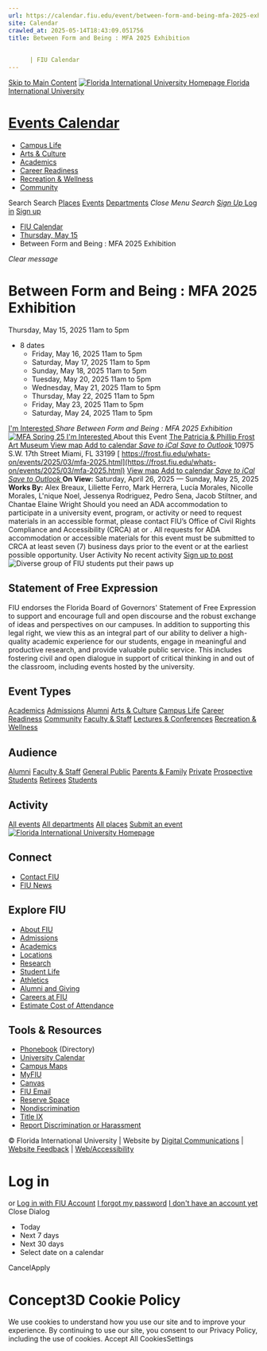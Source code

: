 ```yaml
---
url: https://calendar.fiu.edu/event/between-form-and-being-mfa-2025-exhibition
site: Calendar
crawled_at: 2025-05-14T18:43:09.051756
title: Between Form and Being : MFA 2025 Exhibition
    
    
      | FIU Calendar
---
```


[Skip to Main Content](https://calendar.fiu.edu/event/between-form-and-being-mfa-2025-exhibition#main-content)
[![Florida International University Homepage](https://digicdn.fiu.edu/core/_assets/images/logo-top.png) Florida International University](https://www.fiu.edu)
# [Events Calendar ](https://calendar.fiu.edu/)
  * [Campus Life](https://calendar.fiu.edu/calendar?event_types%5B%5D=127595)
  * [Arts & Culture](https://calendar.fiu.edu/calendar?event_types%5B%5D=127590)
  * [Academics](https://calendar.fiu.edu/calendar?event_types%5B%5D=127582)
  * [Career Readiness](https://calendar.fiu.edu/calendar?event_types%5B%5D=127584)
  * [Recreation & Wellness](https://calendar.fiu.edu/calendar?event_types%5B%5D=127603)
  * [Community](https://calendar.fiu.edu/calendar?event_types%5B%5D=127601)


Search Search
[Places](https://calendar.fiu.edu/search/places) [Events](https://calendar.fiu.edu/calendar) [Departments](https://calendar.fiu.edu/search/departments)
_Close Menu_
_Search_ [ _Sign Up_ ](https://calendar.fiu.edu/signup)
[Log in](https://calendar.fiu.edu/auth/shib_login?previous_url=https%3A%2F%2Fcalendar.fiu.edu%2Fevent%2Fbetween-form-and-being-mfa-2025-exhibition) [Sign up](https://calendar.fiu.edu/signup)
  * [FIU Calendar](https://calendar.fiu.edu/)
  * [Thursday, May 15](https://calendar.fiu.edu/calendar/day/2025/5/15)
  * Between Form and Being : MFA 2025 Exhibition


_Clear message_
# Between Form and Being : MFA 2025 Exhibition
Thursday, May 15, 2025 11am to 5pm 
+ 8 dates
  * Friday, May 16, 2025 11am to 5pm
  * Saturday, May 17, 2025 11am to 5pm
  * Sunday, May 18, 2025 11am to 5pm
  * Tuesday, May 20, 2025 11am to 5pm
  * Wednesday, May 21, 2025 11am to 5pm
  * Thursday, May 22, 2025 11am to 5pm
  * Friday, May 23, 2025 11am to 5pm
  * Saturday, May 24, 2025 11am to 5pm


[ I'm Interested ](https://calendar.fiu.edu/event/49109765919551/confirm?return=https%3A%2F%2Fcalendar.fiu.edu%2Fevent%2Fbetween-form-and-being-mfa-2025-exhibition)
_Share Between Form and Being : MFA 2025 Exhibition_
[ ![MFA Spring 25](https://localist-images.azureedge.net/photos/49109769902035/card/3f30e5bfaa9d4470704d89292e43448b2954562b.jpg) ](https://calendar.fiu.edu/photo/49109769902035)
[ I'm Interested ](https://calendar.fiu.edu/event/49109765919551/confirm?return=https%3A%2F%2Fcalendar.fiu.edu%2Fevent%2Fbetween-form-and-being-mfa-2025-exhibition)
About this Event
[ The Patricia & Phillip Frost Art Museum ](https://calendar.fiu.edu/thefrost) [View map ](https://calendar.fiu.edu/event/between-form-and-being-mfa-2025-exhibition#about_map)
[Add to calendar ](https://calendar.fiu.edu/event/between-form-and-being-mfa-2025-exhibition)
[ _Save to iCal_ ](https://calendar.fiu.edu/event/between-form-and-being-mfa-2025-exhibition.ics "Save to iCal") [ _Save to Outlook_ ](https://calendar.fiu.edu/event/between-form-and-being-mfa-2025-exhibition.ics "Save to Outlook")
10975 S.W. 17th Street Miami, FL 33199
[ https://frost.fiu.edu/whats-on/events/2025/03/mfa-2025.html](https://frost.fiu.edu/whats-on/events/2025/03/mfa-2025.html)
[View map ](https://calendar.fiu.edu/event/between-form-and-being-mfa-2025-exhibition#about_map)
[Add to calendar ](https://calendar.fiu.edu/event/between-form-and-being-mfa-2025-exhibition)
[ _Save to iCal_ ](https://calendar.fiu.edu/event/between-form-and-being-mfa-2025-exhibition.ics "Save to iCal") [ _Save to Outlook_ ](https://calendar.fiu.edu/event/between-form-and-being-mfa-2025-exhibition.ics "Save to Outlook")
**On View:** Saturday, April 26, 2025 — Sunday, May 25, 2025
**Works By:** Alex Breaux, Liliette Ferro, Mark Herrera, Lucía Morales, Nicolle Morales, L'nique Noel, Jessenya Rodriguez, Pedro Sena, Jacob Stiltner, and Chantae Elaine Wright
Should you need an ADA accommodation to participate in a university event, program, or activity or need to request materials in an accessible format, please contact FIU’s Office of Civil Rights Compliance and Accessibility (CRCA) at or . All requests for ADA accommodation or accessible materials for this event must be submitted to CRCA at least seven (7) business days prior to the event or at the earliest possible opportunity. 
User Activity
No recent activity
[Sign up to post](https://calendar.fiu.edu/auth/shib_login?previous_url=https%3A%2F%2Fcalendar.fiu.edu%2Fevent%2Fbetween-form-and-being-mfa-2025-exhibition)
![Diverse group of FIU students put their paws up](https://www.fiu.edu/_assets/images/thumbnail-students-paw.jpg)
## Statement of Free Expression
FIU endorses the Florida Board of Governors' Statement of Free Expression to support and encourage full and open discourse and the robust exchange of ideas and perspectives on our campuses. In addition to supporting this legal right, we view this as an integral part of our ability to deliver a high-quality academic experience for our students, engage in meaningful and productive research, and provide valuable public service. This includes fostering civil and open dialogue in support of critical thinking in and out of the classroom, including events hosted by the university.
## Event Types
[Academics](https://calendar.fiu.edu/calendar?event_types%5B%5D=127582)
[Admissions](https://calendar.fiu.edu/calendar?event_types%5B%5D=127583)
[Alumni](https://calendar.fiu.edu/calendar?event_types%5B%5D=127589)
[Arts & Culture](https://calendar.fiu.edu/calendar?event_types%5B%5D=127590)
[Campus Life](https://calendar.fiu.edu/calendar?event_types%5B%5D=127595)
[Career Readiness](https://calendar.fiu.edu/calendar?event_types%5B%5D=127584)
[Community](https://calendar.fiu.edu/calendar?event_types%5B%5D=127601)
[Faculty & Staff](https://calendar.fiu.edu/calendar?event_types%5B%5D=127602)
[Lectures & Conferences](https://calendar.fiu.edu/calendar?event_types%5B%5D=127587)
[Recreation & Wellness](https://calendar.fiu.edu/calendar?event_types%5B%5D=127603)
## Audience
[Alumni](https://calendar.fiu.edu/calendar?event_types%5B%5D=121721)
[Faculty & Staff](https://calendar.fiu.edu/calendar?event_types%5B%5D=121720)
[General Public](https://calendar.fiu.edu/calendar?event_types%5B%5D=121722)
[Parents & Family](https://calendar.fiu.edu/calendar?event_types%5B%5D=36918157286658)
[Private](https://calendar.fiu.edu/calendar?event_types%5B%5D=129753)
[Prospective Students](https://calendar.fiu.edu/calendar?event_types%5B%5D=121723)
[Retirees](https://calendar.fiu.edu/calendar?event_types%5B%5D=37290279036119)
[Students](https://calendar.fiu.edu/calendar?event_types%5B%5D=121719)
## Activity
[All events](https://calendar.fiu.edu/search?what=events)
[All departments](https://calendar.fiu.edu/search/departments)
[All places](https://calendar.fiu.edu/search?what=places)
[Submit an event](https://calendar.fiu.edu/admin/events/new/basic-information)
[ ![Florida International University Homepage](https://digicdn.fiu.edu/core/_assets/images/footer-logo.svg) ](https://www.fiu.edu/)
## Connect
  * [Contact FIU](https://www.fiu.edu/about/contact-us/index.html)
  * [FIU News](https://news.fiu.edu/)


## Explore FIU
  * [About FIU](https://www.fiu.edu/about/index.html)
  * [Admissions](https://www.fiu.edu/admissions/index.html)
  * [Academics](https://www.fiu.edu/academics/index.html)
  * [Locations](https://www.fiu.edu/locations/index.html)
  * [Research](https://www.fiu.edu/research/index.html)
  * [Student Life](https://www.fiu.edu/student-life/index.html)
  * [Athletics](https://www.fiu.edu/athletics/index.html)
  * [Alumni and Giving](https://www.fiu.edu/alumni-and-giving/index.html)
  * [Careers at FIU](https://hr.fiu.edu/careers/)
  * [Estimate Cost of Attendance](https://onestop.fiu.edu/finances/estimate-your-costs/)


## Tools & Resources
  * [Phonebook](https://phonebook.fiu.edu) (Directory)
  * [University Calendar](https://calendar.fiu.edu/)
  * [Campus Maps](https://campusmaps.fiu.edu/)
  * [MyFIU](https://my.fiu.edu/)
  * [Canvas](https://canvas.fiu.edu)
  * [FIU Email](http://mail.fiu.edu/)
  * [Reserve Space](https://reservespace.fiu.edu/make-reservation/)
  * [Nondiscrimination](https://ace.fiu.edu/civil-rights-and-accessibility/harassment-and-discrimination/)
  * [Title IX](https://ace.fiu.edu/title-ix/)
  * [Report Discrimination or Harassment](https://report.fiu.edu/)


© Florida International University  | Website by [Digital Communications](https://stratcomm.fiu.edu/digital-print/websites/) | [Website Feedback](https://webforms.fiu.edu/view.php?id=370774&element_5=https://calendar.fiu.edu/https://calendar.fiu.edu/) | [Web/Accessibility](https://accessibility.fiu.edu/)
# Log in
or
[Log in with FIU Account](https://calendar.fiu.edu/auth/shib_login?previous_url=https%3A%2F%2Fcalendar.fiu.edu%2Fevent%2Fbetween-form-and-being-mfa-2025-exhibition)
[I forgot my password](https://calendar.fiu.edu/auth/forgot) [I don't have an account yet](https://calendar.fiu.edu/signup)
Close Dialog
  * Today
  * Next 7 days
  * Next 30 days
  * Select date on a calendar


CancelApply
# Concept3D Cookie Policy
We use cookies to understand how you use our site and to improve your experience. By continuing to use our site, you consent to our Privacy Policy, including the use of cookies. 
Accept All CookiesSettings
